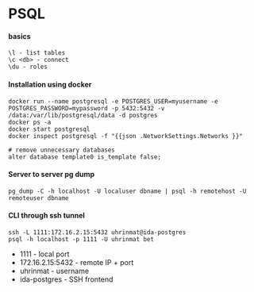 # PSQL


#### basics 
    \l - list tables
    \c <db> - connect
    \du - roles


#### Installation using docker
    docker run --name postgresql -e POSTGRES_USER=myusername -e POSTGRES_PASSWORD=mypassword -p 5432:5432 -v /data:/var/lib/postgresql/data -d postgres
    docker ps -a
    docker start postgresql
    docker inspect postgresql -f "{{json .NetworkSettings.Networks }}"
    
    # remove unnecessary databases
    alter database template0 is_template false;


#### Server to server pg dump
    pg_dump -C -h localhost -U localuser dbname | psql -h remotehost -U remoteuser dbname


#### CLI through ssh tunnel
    ssh -L 1111:172.16.2.15:5432 uhrinmat@ida-postgres
    psql -h localhost -p 1111 -U uhrinmat bet

- 1111 - local port
- 172.16.2.15:5432 - remote IP + port
- uhrinmat - username 
- ida-postgres - SSH frontend